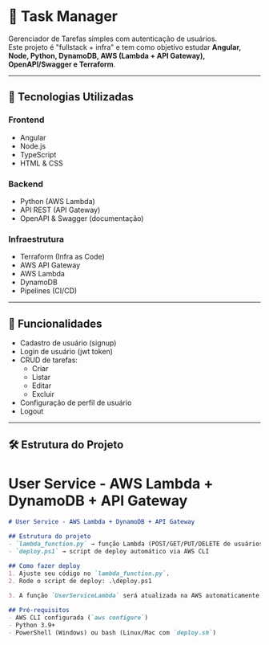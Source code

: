 # 📝 Task Manager

Gerenciador de Tarefas simples com autenticação de usuários.  
Este projeto é "fullstack + infra" e tem como objetivo estudar **Angular, Node, Python, DynamoDB, AWS (Lambda + API Gateway), OpenAPI/Swagger e Terraform**.

---

## 🚀 Tecnologias Utilizadas

### Frontend
- Angular
- Node.js
- TypeScript
- HTML & CSS

### Backend
- Python (AWS Lambda)
- API REST (API Gateway)
- OpenAPI & Swagger (documentação)

### Infraestrutura
- Terraform (Infra as Code)
- AWS API Gateway
- AWS Lambda
- DynamoDB
- Pipelines (CI/CD)

---

## 📌 Funcionalidades

- Cadastro de usuário (signup)
- Login de usuário (jwt token)
- CRUD de tarefas:
  - Criar
  - Listar
  - Editar
  - Excluir
- Configuração de perfil de usuário
- Logout

---

## 🛠 Estrutura do Projeto

# User Service - AWS Lambda + DynamoDB + API Gateway

```markdown
# User Service - AWS Lambda + DynamoDB + API Gateway

## Estrutura do projeto
- `lambda_function.py` → função Lambda (POST/GET/PUT/DELETE de usuários)
- `deploy.ps1` → script de deploy automático via AWS CLI

## Como fazer deploy
1. Ajuste seu código no `lambda_function.py`.
2. Rode o script de deploy: .\deploy.ps1
   
3. A função `UserServiceLambda` será atualizada na AWS automaticamente.

## Pré-requisitos
- AWS CLI configurada (`aws configure`)
- Python 3.9+
- PowerShell (Windows) ou bash (Linux/Mac com `deploy.sh`)
```
